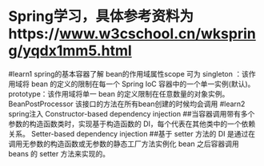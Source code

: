 # Spring学习，具体参考资料为https://www.w3cschool.cn/wkspring/yqdx1mm5.html
#learn1 spring的基本容器了解
bean的作用域属性scope 可为 singleton ：该作用域将 bean 的定义的限制在每一个 Spring IoC 容器中的一个单一实例(默认)。prototype：该作用域将单一 bean 的定义限制在任意数量的对象实例。
BeanPostProcessor 该接口的方法在所有bean创建的时候均会调用
#learn2 spring注入
Constructor-based dependency injection
##当容器调用带有多个参数的构造函数类时，实现基于构造函数的 DI，每个代表在其他类中的一个依赖关系。
Setter-based dependency injection
##基于 setter 方法的 DI 是通过在调用无参数的构造函数或无参数的静态工厂方法实例化 bean 之后容器调用 beans 的 setter 方法来实现的。